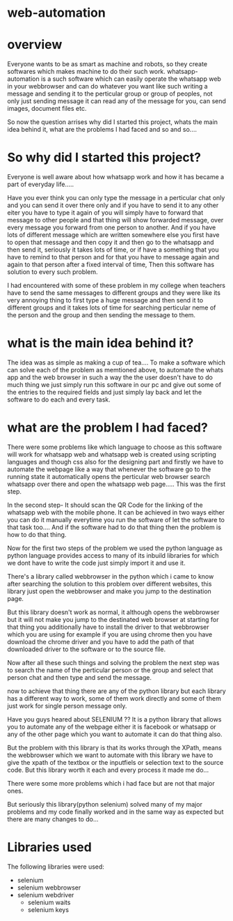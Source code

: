 # web-automation
# overview
Everyone wants to be as smart as machine and robots, so they create softwares which makes machine to do their such work.
whatsapp-automation is a such software which can easily operate the whatsapp web in your webbrowser and can do whatever you want like such writing a message and sending it to the perticular group or group of peoples, not only just sending message it can read any of the message for you, can send images, document files etc.

So now the question arrises why did I started this project, whats the main idea behind it, what are the problems I had faced and so and so....

# So why did I started this project?
  
  Everyone is well aware about how whatsapp work and how it has became a part of everyday life.....
 
 Have you ever think you can only type the message in a perticular chat only and you can send it over there only and if you have to send it to any other eiter you have to type it again of you will simply have to forward that message to other people and that thing will show forwarded message, over every message you forward from one person to another.
And if you have lots of different message which are written somewhere else you first have to open that message and then copy it and then go to the whatsapp and then send it, seriously it takes lots of time, or if have a something that you have to remind to that person and for that you have to message again and again to that person after a fixed interval of time, Then this software has solution to every such problem. 

I had encountered with some of these problem in my college when teachers have to send the same messages to different groups and they were like its very annoying thing to first type a huge message and then send it to different groups and it takes lots of time for searching perticular neme of the person and the group and then sending the message to them.

# what is the main idea behind it?

The idea was as simple as making a cup of tea....
To make a software which can solve each of the problem as memtioned above, to automate the whats app and the web browser in such a way the the user doesn't have to do much thing we just simply run this software in our pc and give out some of the entries to the required fields and just simply lay back and let the software to do each and every task.

# what are the problem I had faced?
There were some problems like which language to choose as this software will work for whatsapp web and whatsapp web is created using scripting languages and though css also for the designing part and firstly we have to automate the webpage like a way that whenever the software go to the running state it automatically opens the perticular web browser search whatsapp over there and open the whatsapp web page..... This was the first step. 

In the second step-
It should scan the QR Code for the linking of the whatsapp web with the mobile phone.
It can be achieved in two ways either you can do it manually everytime you run the software of let  the software to that task too.... And if the software had to do that thing then the problem is how to do that thing.

Now for the first two steps of the problem we used the python language as python language provides access to many of its inbuild libraries for which we dont have to write the code just simply import it and use it.

There's a library called webbrowser in the python which i came to know after searching the solution to this problem over different websites, this library just open the webbrowser and make you jump to the destination page.

But this library doesn't work as normal, it although opens the webbrowser but it will not make you jump to the destinated web browser at starting for that thing you additionally have to install the driver to that webbrowser which you are using for example if you are using chrome then you have download the chrome driver and you have to add the path of that downloaded driver to the software or to the source file.

Now after all these such things and solving the problem the next step was to search the name of the perticular person or the group and select that person chat and then type and send the message.

now to achieve that thing there are any of the python library but each library has a different way to work, some of them work directly and some of them just work for single person message only.

Have you guys heared about SELENIUM ??
It is a python library that allows you to automate any of the webpage either it is facebook or whatsapp or any of the other page which you want to automate it can do that thing also.

But the problem with this library is that its works through the XPath, means the webbrowser which we want to automate with this library we have to give the xpath of the textbox or the inputfiels or selection text to the source code.
But this library worth it each and every process it made me do...

There were some more problems which i had face but are not that major ones.

But seriously this library(python selenium) solved many of my major problems and my code finally worked and in the same way as expected but there are many changes to do...

# Libraries used
The following libraries were used:

<ul> 
  <li> selenium</li>
  <li>selenium webbrowser</li>
  <li>selenium webdriver
    <ul><li>selenium waits</li>
        <li>selenium keys</li> 
    </ul>
  </li>
</ul>
  
        
